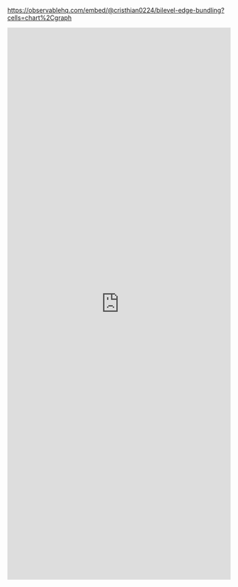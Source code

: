 https://observablehq.com/embed/@cristhian0224/bilevel-edge-bundling?cells=chart%2Cgraph
<iframe width="100%" height="1249" frameborder="0"
  src="https://observablehq.com/embed/@cristhian0224/bilevel-edge-bundling?cells=chart%2Cgraph"></iframe>
